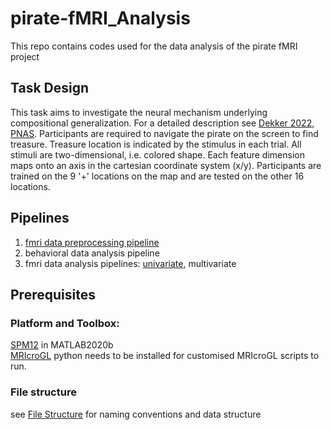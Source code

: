 # pirate-fMRI_Analysis
This repo contains codes used for the data analysis of the pirate fMRI project
## Task Design
This task aims to investigate the neural mechanism underlying compositional generalization. For a detailed description see [Dekker 2022, PNAS](https://www.pnas.org/doi/10.1073/pnas.2205582119). Participants are required to navigate the pirate on the screen to find treasure. Treasure location is indicated by the stimulus in each trial. All stimuli are two-dimensional, i.e. colored shape. Each feature dimension maps onto an axis in the cartesian coordinate system (x/y). Participants are trained on the 9 '+' locations on the map and are tested on the other 16 locations.

## Pipelines
1. [fmri data preprocessing pipeline](scripts/preprocessing/PreprocessingPipeline.md)
2. behavioral data analysis pipeline
3. fmri data analysis pipelines: [univariate](/scripts/univariate/UnivariateAnalysisPipeline.md), multivariate

## Prerequisites
### Platform and Toolbox:
[SPM12](https://www.fil.ion.ucl.ac.uk/spm/software/spm12/) in MATLAB2020b  
[MRIcroGL](https://www.nitrc.org/projects/mricrogl) python needs to be installed for customised MRIcroGL scripts to run.
### File structure
see [File Structure](FILESTRUCTURE.md) for naming conventions and data structure